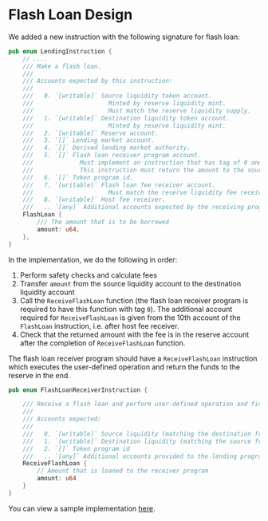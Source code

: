 # Flash Loan Design

We added a new instruction with the following signature for flash loan:

```rust
pub enum LendingInstruction {
    // ....
    /// Make a flash loan.
    ///
    /// Accounts expected by this instruction:
    ///
    ///   0. `[writable]` Source liquidity token account.
    ///                     Minted by reserve liquidity mint.
    ///                     Must match the reserve liquidity supply.
    ///   1. `[writable]` Destination liquidity token account.
    ///                     Minted by reserve liquidity mint.
    ///   2. `[writable]` Reserve account.
    ///   3. `[]` Lending market account.
    ///   4. `[]` Derived lending market authority.
    ///   5. `[]` Flash loan receiver program account.
    ///             Must implement an instruction that has tag of 0 and a signature of `(repay_amount: u64)`
    ///             This instruction must return the amount to the source liquidity account.
    ///   6. `[]` Token program id.
    ///   7. `[writable]` Flash loan fee receiver account.
    ///                     Must match the reserve liquidity fee receiver.
    ///   8. `[writable]` Host fee receiver.
    ///   .. `[any]` Additional accounts expected by the receiving program's `ReceiveFlashLoan` instruction.
    FlashLoan {
        /// The amount that is to be borrowed
        amount: u64,
    },
}
```

In the implementation, we do the following in order:

1. Perform safety checks and calculate fees
2. Transfer `amount` from the source liquidity account to the destination liquidity account
3. Call the `ReceiveFlashLoan` function (the flash loan receiver program is required to have this function with tag `0`).
   The additional account required for `ReceiveFlashLoan` is given from the 10th account of the `FlashLoan` instruction, i.e. after host fee receiver.
4. Check that the returned amount with the fee is in the reserve account after the completion of `ReceiveFlashLoan` function.

The flash loan receiver program should have a `ReceiveFlashLoan` instruction which executes the user-defined operation and return the funds to the reserve in the end.

```rust
pub enum FlashLoanReceiverInstruction {

    /// Receive a flash loan and perform user-defined operation and finally return the fund back.
    ///
    /// Accounts expected:
    ///
    ///   0. `[writable]` Source liquidity (matching the destination from above).
    ///   1. `[writable]` Destination liquidity (matching the source from above).
    ///   2. `[]` Token program id
    ///   .. `[any]` Additional accounts provided to the lending program's `FlashLoan` instruction above.
    ReceiveFlashLoan {
		// Amount that is loaned to the receiver program
        amount: u64
    }
}

```

You can view a sample implementation [here](https://github.com/miraland-labs/miraland-program-library/tree/master/token-lending/program/tests/helpers/flash_loan_receiver.rs).
